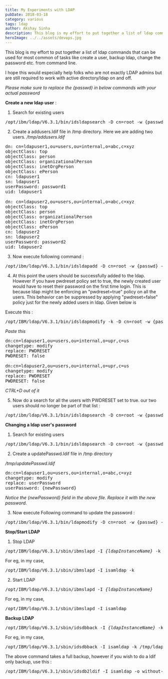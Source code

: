 ```yaml
---
title: My Experiments with LDAP
pubDate: 2018-03-18
category: various
tags: ldap
author: Akshay Sinha
description: This blog is my effort to put together a list of ldap commands that can be used for most common of tasks like create a user, backup ldap, change the password etc. from command line
heroImage: ../../assets/devops.jpg
---
```


This blog is my effort to put together a list of ldap commands that can be used for most common of tasks like create a user, backup ldap, change the password  etc. from command line.

I hope this would especially help folks who are not exactly LDAP admins but are still required to work with active directory/ldap on and off.

<em>Please make sure to replace the {passwd} in below commands with your actual password</em>

<strong>Create a new ldap user</strong> :

1) Search for existing users

<pre>/opt/ibm/ldap/V6.3.1/bin/idsldapsearch -D cn=root -w {passwd} -s sub -b "ou=users,ou=abc,c=xyz" objectclass=*</pre>

2) Create a addusers.ldif file in /tmp directory. Here we are adding two users.
<em>/tmp/addusers.ldif</em>

<pre>dn: cn=ldapuser1,ou=users,ou=internal,o=abc,c=xyz
objectClass: top
objectClass: person
objectClass: organizationalPerson
objectClass: inetOrgPerson
objectClass: ePerson
cn: ldapuser1
sn: ldapuser1
userPassword: password1
uid: ldapuser1

dn: cn=ldapuser2,ou=users,ou=internal,o=abc,c=xyz
objectClass: top
objectClass: person
objectClass: organizationalPerson
objectClass: inetOrgPerson
objectClass: ePerson
cn: ldapuser2
sn: ldapuser2
userPassword: password2
uid: ldapuser2</pre>

3) Now execute following command :

<pre>/opt/ibm/ldap/V6.3.1/bin/idsldapadd -D cn=root -w {passwd} -i /tmp/addusers.ldif -k</pre>

4) At this point the users should be successfully added to the ldap. However if you have pwdreset policy set to true, the newly created user would have to reset their password on the first time login. This is because ldap might be enforcing an "pwdreset=true" policy on all the users.
This behavior can be suppressed by applying "pwdreset=false" policy just for the newly added users in ldap. Given below is

Execute this :

<pre>/opt/IBM/ldap/V6.3.1/bin/idsldapmodify -k -D cn=root -w {passwd}</pre>

<em>Paste this</em>

<pre>dn:cn=ldapuser1,ou=users,ou=internal,o=upr,c=us
changetype: modify
replace: PWDRESET
PWDRESET: false

dn:cn=ldapuser2,ou=users,ou=internal,o=upr,c=us
changetype: modify
replace: PWDRESET
PWDRESET: false</pre>

<em>CTRL+D out of it</em>

5) Now do a search for all the users with PWDRESET set to true. our two users should no longer be part of that list :

<pre>/opt/ibm/ldap/V6.3.1/bin/idsldapsearch -D cn=root -w {passwd} -b "ou=users,ou=internal,o=abc,c=xyz" objectclass=* PWDRESET</pre>

<strong>Changing a ldap user's password</strong>

1) Search for existing users

<pre>/opt/ibm/ldap/V6.3.1/bin/idsldapsearch -D cn=root -w {passwd} -s sub -b "ou=users,ou=abc,c=xyz" objectclass=*</pre>

2) Create a updatePasswd.ldif file in /tmp directory

<em>/tmp/updatePasswd.ldif</em>

<pre>dn:cn=ldapuser1,ou=users,ou=internal,o=abc,c=xyz
changetype: modify
replace: userPassword
userPassword: {newPassword}
</pre>

<em>Notice the {newPassword} field in the above file. Replace it with the new password.</em>

3) Now execute Following command to update the password :

<pre>/opt/ibm/ldap/V6.3.1/bin/ldapmodify -D cn=root -w {passwd} -i /tmp/updatePasswd.ldif -k</pre>

<strong>Stop/Start LDAP</strong>

1) Stop LDAP

<pre>/opt/IBM/ldap/V6.3.1/sbin/ibmslapd -I <em>{ldapInstanceName}</em> -k</pre>

For eg, in my case,

<pre>/opt/IBM/ldap/V6.3.1/sbin/ibmslapd -I isamldap -k
</pre>

2) Start LDAP

<pre>/opt/IBM/ldap/V6.3.1/sbin/ibmslapd -I <em>{ldapInstanceName}</em></pre>

For eg, in my case,

<pre>/opt/IBM/ldap/V6.3.1/sbin/ibmslapd -I isamldap
</pre>

<strong>Backup LDAP</strong>

<pre>/opt/IBM/ldap/V6.3.1/sbin/idsdbback -I <em>{ldapInstanceName}</em> -k <em>{backupDirectory}</em></pre>

For eg, in my case,

<pre>/opt/IBM/ldap/V6.3.1/sbin/idsdbback -I isamldap -k /tmp/ldapBackup</pre>

The above command takes a full backup, however if you wish to do a ldif only backup, use this :

<pre>/opt/IBM/ldap/V6.3.1/sbin/idsdb2ldif -I isamldap -o without-j.ldif</pre>